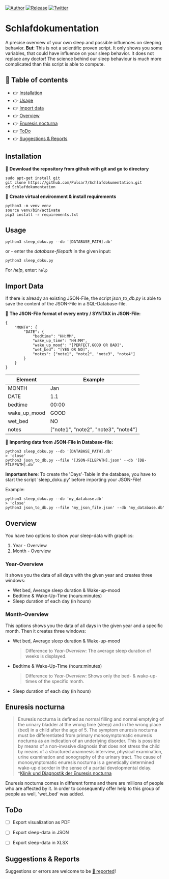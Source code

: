 [![Author](https://img.shields.io/badge/author-Pulsar7-lightgrey.svg?colorB=9900cc&style=flat-square)](https://github.com/Pulsar7)
[![Release](https://img.shields.io/github/release/dmhendricks/file-icon-vectors.svg?style=flat-square)](https://github.com/Pulsar7/Schlafdokumentation/releases)
[![Twitter](https://img.shields.io/twitter/url/https/github.com/dmhendricks/file-icon-vectors.svg?style=social)](https://twitter.com/SevenPulsar)

# Schlafdokumentation
A precise overview of your own sleep and possible influences on sleeping behavior. 
**But**: This is not a scientific proven script. It only shows you some variables, that could have influence on your sleep behavior. It does not replace any doctor! The science behind our sleep behaviour is much more complicated than this script is able to compute.

## :pushpin: Table of contents

* :point_right: [Installation](#installation)
* :point_right: [Usage](#usage)
* :point_right: [Import data](#import-data)
* :point_right: [Overview](#overview)
* :point_right: [Enuresis nocturna](#enuresis-nocturna)
* :point_right: [ToDo](#ToDo)
* :point_right: [Suggestions & Reports](#suggestions--reports)

## Installation

:small_orange_diamond: **Download the repository from github with git and go to directory**
 
    sudo apt-get install git
    git clone https://github.com/Pulsar7/Schlafdokumentation.git
    cd Schlafdokumentation

:small_orange_diamond: **Create virtual environment & install requirements**

    python3 -m venv venv
    source venv/bin/activate
    pip3 install -r requirements.txt
    

## Usage

    python3 sleep_doku.py --db '[DATABASE_PATH].db'

or - enter the *database-filepath* in the given input:

    python3 sleep_doku.py 

For *help*, enter: `help`


## Import Data
If there is already an existing JSON-File, the script *json_to_db.py* is able to save the content of the JSON-File
in a SQL-Database-file.

:small_orange_diamond: **The JSON-File format of every entry / SYNTAX in JSON-File:**

    {
        "MONTH": {
            "DATE": {
                "bedtime": "HH:MM",
                "wake_up_time": "HH:MM",
                "wake_up_mood": "[PERFECT,GOOD OR BAD]",
                "wet_bed": "[YES OR NO]",
                "notes": ["note1", "note2", "note3", "note4"]
            }
        }
    }

|Element|Example|
|---|---|
|MONTH|Jan|
|DATE|1.1|
|bedtime|00:00|
|wake_up_mood|GOOD|
|wet_bed|NO|
|notes|["note1", "note2", "note3", "note4"]|

:small_orange_diamond: **Importing data from JSON-File in Database-file:**

    python3 sleep_doku.py --db '[DATABASE_PATH].db'
    > 'close'
    python3 json_to_db.py --file '[JSON-FILEPATH].json' --db '[DB-FILEPATH].db'


**Important here**: To create the 'Days'-Table in the database, you have to start the script 'sleep_doku.py' before importing your JSON-File!

Example:

    python3 sleep_doku.py --db 'my_database.db'
    > 'close'
    python3 json_to_db.py --file 'my_json_file.json' --db 'my_database.db'


## Overview
You have two options to show your sleep-data with graphics:

1. Year - Overview
2. Month - Overview


### Year-Overview
It shows you the data of all days with the given year and creates three windows: 
    
* Wet bed, Average sleep duration & Wake-up-mood
* Bedtime & Wake-Up-Time (hours:minutes)
* Sleep duration of each day (in hours)


### Month-Overview
This options shows you the data of all days in the given year and a specific month. Then it creates three windows:

* Wet bed, Average sleep duration & Wake-up-mood
    > Difference to *Year-Overview*: The average sleep duration of weeks is displayed.

* Bedtime & Wake-Up-Time (hours:minutes)
    > Difference to *Year-Overview*: Shows only the bed- & wake-up-times of the specific month.

* Sleep duration of each day (in hours)


## Enuresis nocturna

> Enuresis nocturna is defined as normal filling and normal emptying of the urinary bladder at the wrong time (sleep) and in the wrong place (bed) in a child after the age of 5. The symptom enuresis nocturna must be differentiated from primary monosymptomatic enuresis nocturna as an indication of an underlying disorder. This is possible by means of a non-invasive diagnosis that does not stress the child by means of a structured anamnesis interview, physical examination, urine examination and sonography of the urinary tract. The cause of monosymptomatic enuresis nocturna is a genetically determined wake-up disorder in the sense of a partial developmental delay. ^[Klinik und Diagnostik der Enuresis nocturna](https://link.springer.com/article/10.1007/s00112-003-0783-1)

Enuresis nocturna comes in different forms and there are millions of people who are affected by it.
In order to consequently offer help to this group of people as well, 'wet_bed' was added. 


## ToDo
- [ ] Export visualization as PDF
- [ ] Export sleep-data in JSON
- [ ] Export sleep-data in XLSX


## Suggestions & Reports

Suggestions or errors are welcome to be [:link: reported](https://github.com/Pulsar7/Schlafdokumentation/issues)!
